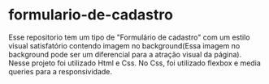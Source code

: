# formulario-de-cadastro
Esse repositorio tem um tipo de "Formulário de cadastro" com um estilo visual satisfatório contendo imagem no background(Essa imagem no background pode ser um diferencial para a atração visual da página). Nesse projeto foi utilizado Html e Css. No Css, foi utilizado flexbox e media queries para a responsividade.
